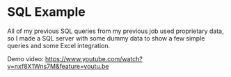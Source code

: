 # SQL Example
All of my previous SQL queries from my previous job used proprietary data, so I made a SQL server with some dummy data to show a few simple queries and some Excel integration. 

Demo video:
https://www.youtube.com/watch?v=nxf8X1Wns7M&feature=youtu.be
